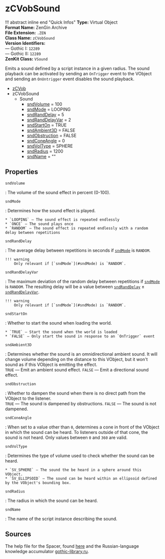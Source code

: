# zCVobSound

!!! abstract inline end "Quick Infos"
    **Type:** Virtual Object<br/>
    **Format Name:** ZenGin Archive<br/>
    **File Extension:** `.ZEN`<br/>
    **Class Name:** `zCVobSound`<br/>
    **Version Identifiers:**<br />
    — Gothic I: `12289`<br/>
    — Gothic II: `12289`<br/>
    **ZenKit Class:** `VSound`

Emits a sound defined by a script instance in a given radius. The sound playback can be activated by sending an
`OnTrigger` event to the VObject and sending an `OnUntrigger` event disables the sound playback.

<ul class="sp-list">
    <li class="sp-type"><a href="../zCVob/">zCVob</a></li>
    <li class="sp-type">
        <span>zCVobSound</span>
        <ul class="sp-list">
            <li class="sp-folder">
                <span>Sound</span>
                <ul class="sp-list">
                    <li class="sp-float"><a href="#sndVolume">sndVolume</a> = 100</li>
                    <li class="sp-enum"><a href="#sndMode">sndMode</a> = LOOPING</li>
                    <li class="sp-float"><a href="#sndRandDelay">sndRandDelay</a> = 5</li>
                    <li class="sp-float"><a href="#sndRandDelayVar">sndRandDelayVar</a> = 2</li>
                    <li class="sp-bool"><a href="#sndStartOn">sndStartOn</a> = TRUE</li>
                    <li class="sp-bool"><a href="#sndAmbient3D">sndAmbient3D</a> = FALSE</li>
                    <li class="sp-bool"><a href="#sndObstruction">sndObstruction</a> = FALSE</li>
                    <li class="sp-float"><a href="#sndConeAngle">sndConeAngle</a> = 0</li>
                    <li class="sp-enum"><a href="#sndVolType">sndVolType</a> = SPHERE</li>
                    <li class="sp-float"><a href="#sndRadius">sndRadius</a> = 1200</li>
                    <li class="sp-string"><a href="#sndName">sndName</a> = ""</li>
                </ul>
            </li>
        </ul>
    </li>
</ul>

## Properties

<a name="sndVolume" class="t-float"></a> `sndVolume`

:   The volume of the sound effect in percent (0-100).

<a name="sndMode" class="t-enum"></a> `sndMode`

:   Determines how the sound effect is played.

    * `LOOPING` — The sound effect is repeated endlessly
    * `ONCE` — The sound plays once
    * `RANDOM` — The sound effect is repeated endlessly with a random delay between repetitions

<a name="sndRandDelay" class="t-float"></a> `sndRandDelay`

:   The average delay between repetitions in seconds if [`sndMode`](#sndMode) is `RANDOM`.
    
    !!! warning
        Only relevant if [`sndMode`](#sndMode) is `RANDOM`.


<a name="sndRandDelayVar" class="t-float"></a> `sndRandDelayVar`

:   The maximum deviation of the random delay between repetitions if [`sndMode`](#sndMode) is `RANDOM`. The resulting
    delay will be a value between [`sndRandDelay`](#sndRandDelay) ± [`sndRandDelayVar`](#sndRandDelayVar).

    !!! warning
        Only relevant if [`sndMode`](#sndMode) is `RANDOM`.

<a name="sndStartOn" class="t-bool"></a> `sndStartOn`

:   Whether to start the sound when loading the world.
    
    * `TRUE` — Start the sound when the world is loaded
    * `FALSE` — Only start the sound in response to an `OnTrigger` event

<a name="sndAmbient3D" class="t-bool"></a> `sndAmbient3D`

:   Determines whether the sound is an omnidirectional ambient sound. It will change volume depending on the distance
    to this VObject, but it won't sound as if this VObject is emitting the effect.
    <br/>`TRUE` — Emit an ambient sound effect. `FALSE` — Emit a directional sound effect.


<a name="sndObstruction" class="t-bool"></a> `sndObstruction`

:   Whether to dampen the sound when there is no direct path from the VObject to the listener.
    <br/>`TRUE` — The sound is dampened by obstructions. `FALSE` — The sound is not dampened.


<a name="sndConeAngle" class="t-float"></a> `sndConeAngle`

:   When set to a value other than `0`, determines a cone in front of the VObject in which the sound can be heard.
    To listeners outside of that cone, the sound is not heard. Only values between `0` and `360` are valid.


<a name="sndVolType" class="t-enum"></a> `sndVolType`

:   Determines the type of volume used to check whether the sound can be heard.

    * `SV_SPHERE` — The sound the be heard in a sphere around this VObject.
    * `SV_ELLIPSOID` — The sound can be heard within an ellipsoid defined by the VObject's bounding box.

<a name="sndRadius" class="t-float"></a> `sndRadius`

:   The radius in which the sound can be heard.

<a name="sndName" class="t-str"></a> `sndName`

:   The name of the script instance describing the sound.

## Sources

The help file for the Spacer, found [here](https://wiki.worldofgothic.de/doku.php?id=spacer:hilfedatei) and the
Russian-language knowledge accumulator [gothic-library.ru](http://www.gothic-library.ru/publ/class_zcvobsound/1-1-0-701).
